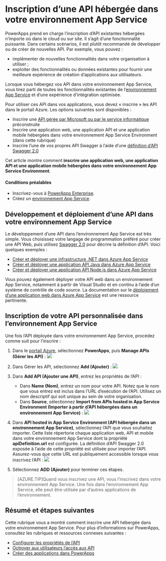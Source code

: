 <properties
	pageTitle="Développement ou création d’une API hébergée dans l’environnement App Service de PowerApps entreprise | Microsoft Azure"
	description="Découvrez comment inscrire une API personnalisée hébergée dans un environnement App Service dans le portail Azure"
	services=""
    suite="powerapps"
	documentationCenter="" 
	authors="MandiOhlinger"
	manager="dwrede"
	editor=""/>

<tags
   ms.service="powerapps"
   ms.devlang="na"
   ms.topic="article"
   ms.tgt_pltfrm="na"
   ms.workload="na" 
   ms.date="12/09/2015"
   ms.author="guayan"/>

# Inscription d’une API hébergée dans votre environnement App Service
PowerApps prend en charge l’inscription d’API existantes hébergées n’importe où dans le cloud ou sur site. Il s’agit d’une fonctionnalité puissante. Dans certains scénarios, il est plutôt recommandé de développer ou de créer de nouvelles API. Par exemple, vous pouvez :

- implémenter de nouvelles fonctionnalités dans votre organisation à utiliser ;
- exploiter des fonctionnalités ou données existantes pour fournir une meilleure expérience de création d’applications aux utilisateurs.

Lorsque vous hébergez vos API dans votre environnement App Service, vous tirez parti de toutes les fonctionnalités existantes de l’[environnement App Service](../app-service-app-service-environment-intro.md) et d’une expérience d’intégration optimisée.

Pour utiliser ces API dans vos applications, vous devez « inscrire » les API dans le portail Azure. Les options suivantes sont disponibles :

- Inscrire une [API gérée par Microsoft ou par le service informatique](powerapps-register-from-available-apis.md) préconstruite
- Inscrire une application web, une application API et une application mobile hébergées dans votre environnement App Service Environment (dans cette rubrique)
- Inscrire l’une de vos propres API Swagger à l’aide d’une [définition d’API Swagger 2.0](powerapps-register-existing-api-from-api-definition.md)

Cet article montre comment **inscrire une application web, une application API et une application mobile hébergées dans votre environnement App Service Environment**.

#### Conditions préalables

- Inscrivez-vous à [PowerApps Enterprise](powerapps-get-started-azure-portal.md).
- Créez un [environnement App Service](powerapps-get-started-azure-portal.md).


## Développement et déploiement d’une API dans votre environnement App Service

Le développement d’une API dans l’environnement App Service est très simple. Vous choisissez votre langage de programmation préféré pour créer une API Web, puis utilisez [Swagger 2.0](http://swagger.io) pour décrire la définition d’API. Voici quelques exemples :

- [Créer et déployer une infrastructure .NET dans Azure App Service](../app-service-api-dotnet-get-started.md)
- [Créer et déployer une application API Java dans Azure App Service](../app-service-api-java-api-app.md)
- [Créer et déployer une application API Node.js dans Azure App Service](../app-service-api-nodejs-api-app.md)

Vous pouvez également déployer votre API web dans un environnement App Service, notamment à partir de Visual Studio et en continu à l’aide d’un système de contrôle de code source. La documentation sur le [déploiement d’une application web dans Azure App Service](../web-sites-deploy.md) est une ressource pertinente.

## Inscription de votre API personnalisée dans l’environnement App Service

Une fois l’API déployée dans votre environnement App Service, procédez comme suit pour l’inscrire :

1. Dans le [portail Azure](https://portal.azure.com/), sélectionnez **PowerApps**, puis **Manage APIs (Gérer les API)** : ![][11]
2. Dans Gérer les API, sélectionnez **Add (Ajouter)** : ![][12]  
3. Dans **Add API (Ajouter une API)**, entrez les propriétés de l’API :  

	- Dans **Name (Nom)**, entrez un nom pour votre API. Notez que le nom que vous entrez est inclus dans l’URL d’exécution de l’API. Utilisez un nom descriptif qui soit unique au sein de votre organisation.	
	- Dans **Source**, sélectionnez **Import from APIs hosted in App Service Environment (Importer à partir d’API hébergées dans un environnement App Service)** : ![][13]
4. Dans **API hosted in App Service Environment (API hébergée dans un environnement App Service)**, sélectionnez l’API que vous souhaitez importer. Cette liste répertorie chaque application web, API et mobile dans votre environnement App Service dont la propriété **apiDefinition.url** est configurée. La définition d’API Swagger 2.0 exposée à l’aide de cette propriété est utilisée pour importer l’API. Assurez-vous que cette URL est publiquement accessible lorsque vous inscrivez l’API : ![][14]
5. Sélectionnez **ADD (Ajouter)** pour terminer ces étapes.

> [AZURE.TIP]Quand vous inscrivez une API, vous l’inscrivez dans votre environnement App Service. Une fois dans l’environnement App Service, elle peut être utilisée par d’autres applications de l’environnement.

## Résumé et étapes suivantes
Cette rubrique vous a montré comment inscrire une API hébergée dans votre environnement App Service. Pour plus d’informations sur PowerApps, consultez les rubriques et ressources connexes suivantes :

- [Configurer les propriétés de l’API](powerapps-configure-apis.md)
- [Octroyer aux utilisateurs l’accès aux API](powerapps-manage-api-connection-user-access.md)
- [Créer des applications dans PowerApps](https://powerapps.microsoft.com/tutorials/)

<!--Reference-->
[11]: ./media/powerapps-register-api-hosted-in-app-service/registered-apis-part.png
[12]: ./media/powerapps-register-api-hosted-in-app-service/add-api-button.png
[13]: ./media/powerapps-register-api-hosted-in-app-service/add-api-blade.png
[14]: ./media/powerapps-register-api-hosted-in-app-service/add-api-select-from-ase.png

<!---HONumber=AcomDC_1210_2015-->